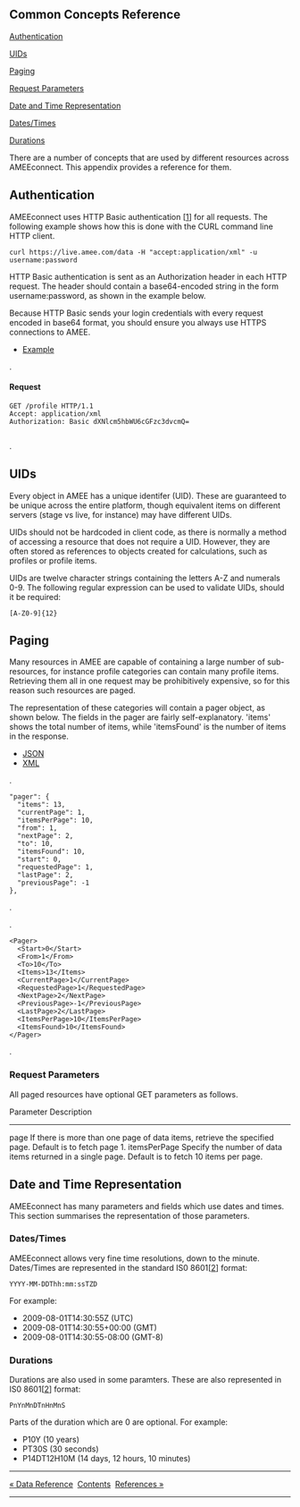 Common Concepts Reference
-------------------------

[Authentication](apc.php#auth-reference)

[UIDs](apc.php#uid-reference)

[Paging](apc.php#paging-reference)

[Request Parameters](apc.php#d5e1394)

[Date and Time Representation](apc.php#date-reference)

[Dates/Times](apc.php#dates-times-reference)

[Durations](apc.php#duration-reference)

There are a number of concepts that are used by different resources
across AMEEconnect. This appendix provides a reference for them.

Authentication
--------------

AMEEconnect uses HTTP Basic authentication
[[1](bi01.php#httpbasic "[httpbasic]")] for all requests. The following
example shows how this is done with the CURL command line HTTP client.

~~~~ {.programlisting}
curl https://live.amee.com/data -H "accept:application/xml" -u username:password
~~~~

HTTP Basic authentication is sent as an Authorization header in each
HTTP request. The header should contain a base64-encoded string in the
form username:password, as shown in the example below.

Because HTTP Basic sends your login credentials with every request
encoded in base64 format, you should ensure you always use HTTPS
connections to AMEE.

-   [Example](javascript:;)

.

#### Request

~~~~ {.programlisting}
GET /profile HTTP/1.1
Accept: application/xml
Authorization: Basic dXNlcm5hbWU6cGFzc3dvcmQ=
        
~~~~

.

UIDs
----

Every object in AMEE has a unique identifer (UID). These are guaranteed
to be unique across the entire platform, though equivalent items on
different servers (stage vs live, for instance) may have different UIDs.

UIDs should not be hardcoded in client code, as there is normally a
method of accessing a resource that does not require a UID. However,
they are often stored as references to objects created for calculations,
such as profiles or profile items.

UIDs are twelve character strings containing the letters A-Z and
numerals 0-9. The following regular expression can be used to validate
UIDs, should it be required:

~~~~ {.programlisting}
[A-Z0-9]{12}
~~~~

Paging
------

Many resources in AMEE are capable of containing a large number of
sub-resources, for instance profile categories can contain many profile
items. Retrieving them all in one request may be prohibitively
expensive, so for this reason such resources are paged.

The representation of these categories will contain a pager object, as
shown below. The fields in the pager are fairly self-explanatory.
'items' shows the total number of items, while 'itemsFound' is the
number of items in the response.

-   [JSON](javascript:;)
-   [XML](javascript:;)

.

~~~~ {.programlisting}
"pager": {
  "items": 13,
  "currentPage": 1,
  "itemsPerPage": 10,
  "from": 1,
  "nextPage": 2,
  "to": 10,
  "itemsFound": 10,
  "start": 0,
  "requestedPage": 1,
  "lastPage": 2,
  "previousPage": -1
},
~~~~

.

.

~~~~ {.programlisting}
<Pager>
  <Start>0</Start>
  <From>1</From>
  <To>10</To>
  <Items>13</Items>
  <CurrentPage>1</CurrentPage>
  <RequestedPage>1</RequestedPage>
  <NextPage>2</NextPage>
  <PreviousPage>-1</PreviousPage>
  <LastPage>2</LastPage>
  <ItemsPerPage>10</ItemsPerPage>
  <ItemsFound>10</ItemsFound>
</Pager>
~~~~

.

### Request Parameters

All paged resources have optional GET parameters as follows.

  Parameter      Description
  -------------- --------------------------------------------------------------------------------------------------------
  page           If there is more than one page of data items, retrieve the specified page. Default is to fetch page 1.
  itemsPerPage   Specify the number of data items returned in a single page. Default is to fetch 10 items per page.

Date and Time Representation
----------------------------

AMEEconnect has many parameters and fields which use dates and times.
This section summarises the representation of those parameters.

### Dates/Times

AMEEconnect allows very fine time resolutions, down to the minute.
Dates/Times are represented in the standard IS0
8601[[2](bi01.php#ISO8601 "[ISO8601]")] format:

~~~~ {.programlisting}
YYYY-MM-DDThh:mm:ssTZD
~~~~

For example:

-   2009-08-01T14:30:55Z (UTC)
-   2009-08-01T14:30:55+00:00 (GMT)
-   2009-08-01T14:30:55-08:00 (GMT-8)

### Durations

Durations are also used in some paramters. These are also represented in
IS0 8601[[2](bi01.php#ISO8601 "[ISO8601]")] format:

~~~~ {.programlisting}
PnYnMnDTnHnMnS
~~~~

Parts of the duration which are 0 are optional. For example:

-   P10Y (10 years)
-   PT30S (30 seconds)
-   P14DT12H10M (14 days, 12 hours, 10 minutes)

  ------------------------------ ----------------------- ---------------------------
  [« Data Reference](apb.php)    [Contents](index.php)    [References »](bi01.php)
  ------------------------------ ----------------------- ---------------------------


